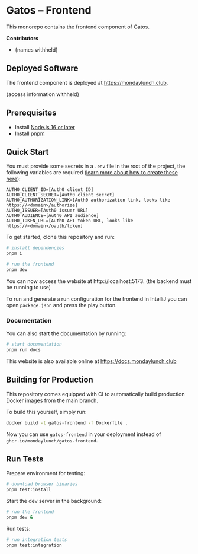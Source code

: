 # Gatos – Frontend

This monorepo contains the frontend component of Gatos.

**Contributors**

- {names withheld}

## Deployed Software

The frontend component is deployed at https://mondaylunch.club.

{access information withheld}

## Prerequisites

- Install [Node.js 16 or later](https://nodejs.org/en/)
- Install [pnpm](https://pnpm.io/installation)

## Quick Start

You must provide some secrets in a `.env` file in the root of the project, the following variables are required ([learn more about how to create these here](https://docs.mondaylunch.club/deployment)):

```dotenv
AUTH0_CLIENT_ID=[Auth0 client ID]
AUTH0_CLIENT_SECRET=[Auth0 client secret]
AUTH0_AUTHORIZATION_LINK=[Auth0 authorization link, looks like https://<domain>/authorize]
AUTH0_ISSUER=[Auth0 issuer URL]
AUTH0_AUDIENCE=[Auth0 API audience]
AUTH0_TOKEN_URL=[Auth0 API token URL, looks like https://<domain>/oauth/token]
```

To get started, clone this repository and run:

```bash
# install dependencies
pnpm i

# run the frontend
pnpm dev
```

You can now access the website at http://localhost:5173. (the backend must be running to use)

To run and generate a run configuration for the frontend in IntelliJ you can open `package.json` and press the play button.

### Documentation

You can also start the documentation by running:

```bash
# start documentation
pnpm run docs
```

This website is also available online at https://docs.mondaylunch.club

## Building for Production

This repository comes equipped with CI to automatically build production Docker images from the main branch.

To build this yourself, simply run:

```bash
docker build -t gatos-frontend -f Dockerfile .
```

Now you can use `gatos-frontend` in your deployment instead of `ghcr.io/mondaylunch/gatos-frontend`.

## Run Tests

Prepare environment for testing:

```bash
# download browser binaries
pnpm test:install
```

Start the dev server in the background:

```bash
# run the frontend
pnpm dev &
```

Run tests:

```bash
# run integration tests
pnpm test:integration
```
